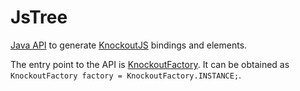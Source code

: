 # JsTree

[Java API](apidocs/knockout/index.html) to generate [KnockoutJS](http://knockoutjs.com) bindings and elements.

The entry point to the API is [KnockoutFactory](apidocs/knockout/index.html?org/nasdanika/html/knockout/KnockoutFactory.html).
It can be obtained as ``KnockoutFactory factory = KnockoutFactory.INSTANCE;``.  
